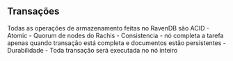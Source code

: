 ## Transações
Todas as operações de armazenamento feitas no RavenDB são ACID
		- Atomic - Quorum de nodes do Rachis
		- Consistencia - nó completa a tarefa apenas quando transação está completa e documentos estão persistentes
		- Durabilidade - Toda transação será executada no nó inteiro
<!--stackedit_data:
eyJoaXN0b3J5IjpbMTM0NTk1MDQ1LC0yNjA1MjE3NzhdfQ==
-->